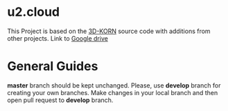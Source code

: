 # u2.cloud
This Project is based on the [3D-KORN](https://github.com/umaatgithub/3D-KORN) source code with additions from other projects. Link to [Google drive](https://drive.google.com/open?id=1vTh9i1YlImyutLh-R7irdySyy8wlPgU3DlFDgoW0new)


# General Guides
**master** branch should be kept unchanged. Please, use **develop** branch for creating your own branches. Make changes in your local branch and then open pull request to **develop** branch.

